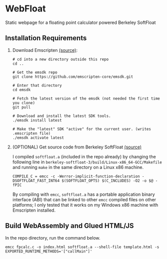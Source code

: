 # WebFloat
Static webpage for a floating point calculator powered Berkeley SoftFloat 


## Installation Requirements
1. Download Emscripten [(source)](https://emscripten.org/docs/getting_started/downloads.html): 
   ```
   # cd into a new directory outside this repo
   cd ..
   
   # Get the emsdk repo
   git clone https://github.com/emscripten-core/emsdk.git

   # Enter that directory
   cd emsdk
   
   # Fetch the latest version of the emsdk (not needed the first time you clone)
   git pull

   # Download and install the latest SDK tools.
   ./emsdk install latest
   
   # Make the "latest" SDK "active" for the current user. (writes .emscripten file)
   ./emsdk activate latest
   ```
2. (OPTIONAL) Get source code from Berkeley SoftFloat [(source)](https://github.com/ucb-bar/berkeley-softfloat-3) 
   
    I compiled `softfloat.a` (included in the repo already) by changing the following line in  `berkeley-softfloat-3/build/Linux-x86_64-GCC/Makefile` and running `make` in the same directory on a Linux x86 machine. 
    ```
    COMPILE_C = emcc -c -Werror-implicit-function-declaration -DSOFTFLOAT_FAST_INT64 $(SOFTFLOAT_OPTS) $(C_INCLUDES) -O2 -o $@ -fPIC 
    ```
    By compiling with `emcc`, `softfloat.a` has a portable application binary interface (ABI) that can be linked to other `emcc` compiled files on other platforms; I only tested that it works on my Windows x86 machine with Emscripten installed.

## Build WebAssembly and Glued HTML/JS
In the repo directory, run the command below.
```
emcc fpcalc.c -o index.html softfloat.a --shell-file template.html -s EXPORTED_RUNTIME_METHODS='["callMain"]'
```
